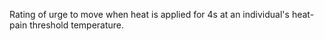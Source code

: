 Rating of urge to move when heat is applied for 4s at an individual's heat-pain threshold temperature.